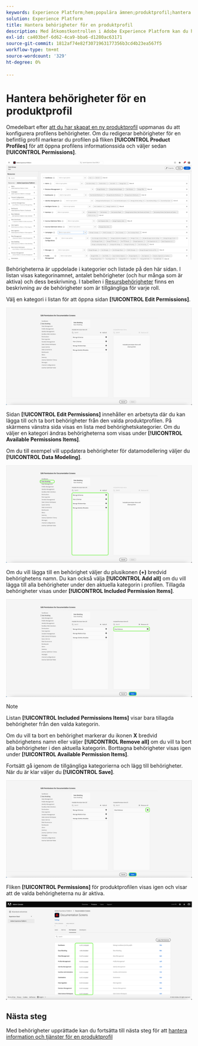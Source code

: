 ```yaml
---
keywords: Experience Platform;hem;populära ämnen;produktprofil;hantera behörigheter
solution: Experience Platform
title: Hantera behörigheter för en produktprofil
description: Med åtkomstkontrollen i Adobe Experience Platform kan du hantera roller och behörigheter för olika plattformsfunktioner med hjälp av Adobe Admin Console. Det här dokumentet är en guide till hur du hanterar behörigheter för en produktprofil för Platform.
exl-id: ca403bef-6d62-4ca9-bba6-d1280ac63171
source-git-commit: 1812af74e82f3071963177356b3cd4b23ea567f5
workflow-type: tm+mt
source-wordcount: '329'
ht-degree: 0%

---
```


# Hantera behörigheter för en produktprofil

Omedelbart efter [att du har skapat en ny produktprofil](#create-a-new-product-profile) uppmanas du att konfigurera profilens behörigheter. Om du redigerar behörigheter för en befintlig profil markerar du profilen på fliken **[!UICONTROL Product Profiles]** för att öppna profilens informationssida och väljer sedan **[!UICONTROL Permissions]**.

![behörigheter](../images/permissions.png)

Behörigheterna är uppdelade i kategorier och listade på den här sidan. I listan visas kategorinamnet, antalet behörigheter (och hur många som är aktiva) och dess beskrivning. I tabellen i [Resursbehörigheter](/help/access-control/home.md#permissions) finns en beskrivning av de behörigheter som är tillgängliga för varje roll.

Välj en kategori i listan för att öppna sidan **[!UICONTROL Edit Permissions]**.

![edit-permissions](../images/edit-permissions.png)

Sidan **[!UICONTROL Edit Permissions]** innehåller en arbetsyta där du kan lägga till och ta bort behörigheter från den valda produktprofilen. På skärmens vänstra sida visas en lista med behörighetskategorier. Om du väljer en kategori ändras behörigheterna som visas under **[!UICONTROL Available Permissions Items]**.

Om du till exempel vill uppdatera behörigheter för datamodellering väljer du **[!UICONTROL Data Modeling]**.

![profile-management](../images/profile-management.png)

Om du vill lägga till en behörighet väljer du plusikonen **(+)** bredvid behörighetens namn. Du kan också välja **[!UICONTROL Add all]** om du vill lägga till alla behörigheter under den aktuella kategorin i profilen. Tillagda behörigheter visas under **[!UICONTROL Included Permission Items]**.

![add-permission](../images/add-permission.png)

>[!NOTE]
>
>Listan **[!UICONTROL Included Permissions Items]** visar bara tillagda behörigheter från den valda kategorin.

Om du vill ta bort en behörighet markerar du ikonen **X** bredvid behörighetens namn eller väljer **[!UICONTROL Remove all]** om du vill ta bort alla behörigheter i den aktuella kategorin. Borttagna behörigheter visas igen under **[!UICONTROL Available Permission Items]**.

Fortsätt gå igenom de tillgängliga kategorierna och lägg till behörigheter. När du är klar väljer du **[!UICONTROL Save]**.

![remove-permisson](../images/remove-permission.png)

Fliken **[!UICONTROL Permissions]** för produktprofilen visas igen och visar att de valda behörigheterna nu är aktiva.

![permissions-updated](../images/permissions-updated.png)

## Nästa steg

Med behörigheter upprättade kan du fortsätta till nästa steg för att [hantera information och tjänster för en produktprofil](details-and-services.md)
